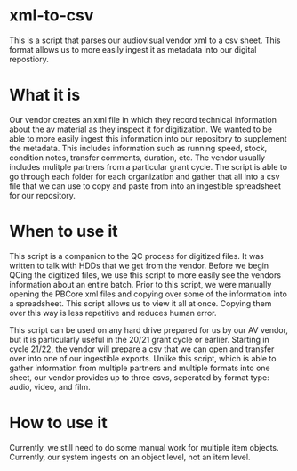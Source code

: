 # xml-to-csv
This is a script that parses our audiovisual vendor xml to a csv sheet. This format allows us to more easily ingest it as metadata into our digital repostiory.
# What it is
Our vendor creates an xml file in which they record technical information about the av material as they inspect it for digitization. We wanted to be able to more easily ingest this information into our repository to supplement the metadata. This includes information such as running speed, stock, condition notes, transfer comments, duration, etc. The vendor usually includes mulitple partners from a particular grant cycle. The script is able to go through each folder for each organization and gather that all into a csv file that we can use to copy and paste from into an ingestible spreadsheet for our repository.
# When to use it
This script is a companion to the QC process for digitized files. It was written to talk with HDDs that we get from the vendor. Before we begin QCing the digitized files, we use this script to more easily see the vendors information about an entire batch. Prior to this script, we were manually opening the PBCore xml files and copying over some of the information into a spreadsheet. This script allows us to view it all at once. Copying them over this way is less repetitive and reduces human error.

This script can be used on any hard drive prepared for us by our AV vendor, but it is particularly useful in the 20/21 grant cycle or earlier. Starting in cycle 21/22, the vendor will prepare a csv that we can open and transfer over into one of our ingestible exports. Unlike this script, which is able to gather information from multiple partners and multiple formats into one sheet, our vendor provides up to three csvs, seperated by format type: audio, video, and film.
# How to use it
Currently, we still need to do some manual work for multiple item objects. Currently, our system ingests on an object level, not an item level.
